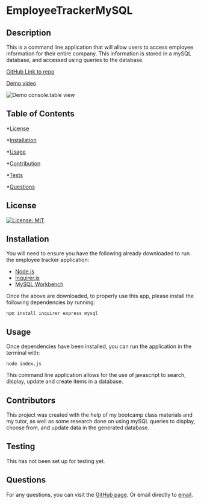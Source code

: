 # EmployeeTrackerMySQL

## Description

This is a command line application that will allow users to access employee information for their entire company. This information is stored in a mySQL database, and accessed using queries to the database.

[GitHub Link to repo](https://github.com/deck-jessica/EmployeeTrackerMySQL)

[Demo video](https://drive.google.com/file/d/1F5nKVIAQ5wTZPbYdis90Nugyp6QNgmEs/view)

![Demo console.table view](/Develop/utils/screenshotdemopage.png)

 ## Table of Contents

  *[License](#license)

  *[Installation](#installation)

  *[Usage](#usage)

  *[Contribution](#contribution)

  *[Tests](#tests)

  *[Questions](#questions)

## License

[![License: MIT](https://img.shields.io/badge/License-MIT-yellow?style=plastic.svg)](https://opensource.org/licenses/MIT)

## Installation

You will need to ensure you have the following already downloaded to run the employee tracker application:

* [Node.js](https://nodejs.org/)
* [Inquirer.js](https://www.npmjs.com/package/inquirer)
* [MySQL Workbench](https://dev.mysql.com/downloads/workbench/)

Once the above are downloaded, to properly use this app, please install the following dependencies by running:

`
npm install inquirer express mysql
`

## Usage

Once dependencies have been installed, you can run the application in the terminal with:

`
node index.js
`

This command line application allows for the use of javascript to search, display, update and create items in a database. 

## Contributors

This project was created with the help of my bootcamp class materials and my tutor, as well as some research done on using mySQL queries to display, choose from, and update data in the generated database.

## Testing

This has not been set up for testing yet.

## Questions

For any questions, you can visit the [GitHub page](https://github.com/deck-jessica).
  Or email directly to [email](mailto:deck.jessica@gmail.com).